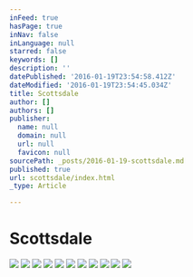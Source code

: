 ```yaml
---
inFeed: true
hasPage: true
inNav: false
inLanguage: null
starred: false
keywords: []
description: ''
datePublished: '2016-01-19T23:54:58.412Z'
dateModified: '2016-01-19T23:54:45.034Z'
title: Scottsdale
author: []
authors: []
publisher:
  name: null
  domain: null
  url: null
  favicon: null
sourcePath: _posts/2016-01-19-scottsdale.md
published: true
url: scottsdale/index.html
_type: Article

---
```

# Scottsdale
![](https://the-grid-user-content.s3-us-west-2.amazonaws.com/89cbcdec-8e9d-4a7f-9f98-bc58f16444e7.JPG)
![](https://the-grid-user-content.s3-us-west-2.amazonaws.com/13b9d31e-82b1-4cd8-a2ac-898b35a40309.JPG)
![](https://the-grid-user-content.s3-us-west-2.amazonaws.com/61e4a394-bfb5-4690-b46e-f7fbd20fda6e.JPG)
![](https://the-grid-user-content.s3-us-west-2.amazonaws.com/e9bdb816-17c6-48ad-b35d-5d5f47babc74.JPG)
![](https://the-grid-user-content.s3-us-west-2.amazonaws.com/b1576716-b0f0-4a65-b5d1-10fd712ccea1.JPG)
![](https://the-grid-user-content.s3-us-west-2.amazonaws.com/38767708-c857-4297-b1db-48709cb5a8ae.JPG)
![](https://the-grid-user-content.s3-us-west-2.amazonaws.com/c51a2e32-decc-492e-aba7-46fe55df7c8b.JPG)
![](https://the-grid-user-content.s3-us-west-2.amazonaws.com/02e073e0-e317-46f5-a670-648f22d5ef13.JPG)
![](https://the-grid-user-content.s3-us-west-2.amazonaws.com/afade7d9-cb77-4cbd-bbd5-3c1939de8cf7.JPG)
![](https://the-grid-user-content.s3-us-west-2.amazonaws.com/c2853ca6-2c1d-4f32-99cd-1d4937dcf505.JPG)
![](https://the-grid-user-content.s3-us-west-2.amazonaws.com/c55a8104-f98e-4821-9934-fd9de6f6baca.JPG)